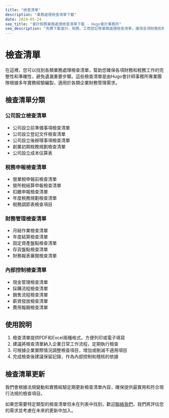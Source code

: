 ```yaml
---
title: "檢查清單"
description: "業務處理檢查清單下載"
date: 2024-05-24
seo_title: "會計稅務業務處理檢查清單下載 - Hugo會計事務所"
seo_description: "免費下載會計、稅務、工商登記等業務處理檢查清單，確保各項財務和稅務工作的完整性和準確性。立即下載 https://hugo-accounting.com/downloads/checklists/"
---
```


# 檢查清單

在這裡，您可以找到各類業務處理檢查清單，幫助您確保各項財務和稅務工作的完整性和準確性，避免遺漏重要步驟。這些檢查清單是由Hugo會計師事務所專業團隊根據多年實務經驗編製，適用於各類企業財務管理需求。

## 檢查清單分類

### 公司設立檢查清單

- 公司設立前準備事項檢查清單
- 公司設立登記文件檢查清單
- 公司設立後辦理事項檢查清單
- 創業初期稅務規劃檢查清單
- 公司設立成本估算表

### 稅務申報檢查清單

- 營業稅申報前檢查清單
- 營所稅結算申報檢查清單
- 扣繳申報檢查清單
- 年度稅務規劃檢查清單
- 稅務調節表檢查項目

### 財務管理檢查清單

- 月結作業檢查清單
- 年度結算檢查清單
- 固定資產盤點檢查清單
- 存貨盤點檢查清單
- 財務報表審閱檢查清單

### 內部控制檢查清單

- 現金管理檢查清單
- 採購流程檢查清單
- 銷售流程檢查清單
- 薪資發放檢查清單
- 費用報銷檢查清單

## 使用說明

1. 檢查清單提供PDF和Excel兩種格式，方便列印或電子填寫
2. 建議將檢查清單納入企業日常工作流程，定期執行檢查
3. 可根據企業實際情況調整檢查項目，增加或刪減不適用項目
4. 完成檢查後建議保留記錄，作為內部控制和稽核的依據

## 檢查清單更新

我們會根據法規變動和實務經驗定期更新檢查清單內容，確保提供最實用和符合現行法規的檢查項目。

如果您需要特定類型的檢查清單但未在列表中找到，歡迎[聯絡我們](/contact/)，我們將評估您的需求並考慮在未來的更新中加入。